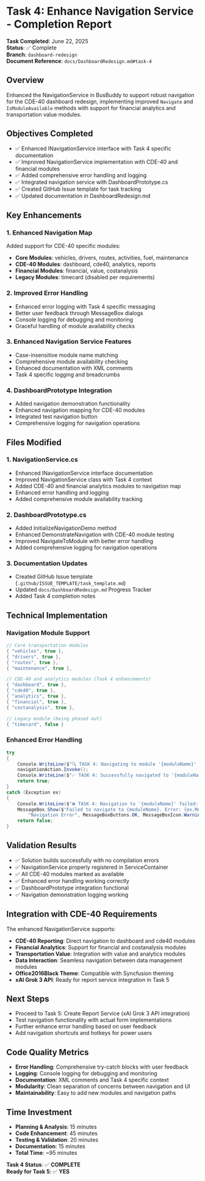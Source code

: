 # Task 4: Enhance Navigation Service - Completion Report

**Task Completed**: June 22, 2025  
**Status**: ✅ Complete  
**Branch**: `dashboard-redesign`  
**Document Reference**: `docs/DashboardRedesign.md#task-4`

## Overview
Enhanced the NavigationService in BusBuddy to support robust navigation for the CDE-40 dashboard redesign, implementing improved `Navigate` and `IsModuleAvailable` methods with support for financial analytics and transportation value modules.

## Objectives Completed
- ✅ Enhanced INavigationService interface with Task 4 specific documentation
- ✅ Improved NavigationService implementation with CDE-40 and financial modules
- ✅ Added comprehensive error handling and logging
- ✅ Integrated navigation service with DashboardPrototype.cs
- ✅ Created GitHub Issue template for task tracking
- ✅ Updated documentation in DashboardRedesign.md

## Key Enhancements

### 1. Enhanced Navigation Map
Added support for CDE-40 specific modules:
- **Core Modules**: vehicles, drivers, routes, activities, fuel, maintenance
- **CDE-40 Modules**: dashboard, cde40, analytics, reports
- **Financial Modules**: financial, value, costanalysis
- **Legacy Modules**: timecard (disabled per requirements)

### 2. Improved Error Handling
- Enhanced error logging with Task 4 specific messaging
- Better user feedback through MessageBox dialogs
- Console logging for debugging and monitoring
- Graceful handling of module availability checks

### 3. Enhanced Navigation Service Features
- Case-insensitive module name matching
- Comprehensive module availability checking
- Enhanced documentation with XML comments
- Task 4 specific logging and breadcrumbs

### 4. DashboardPrototype Integration
- Added navigation demonstration functionality
- Enhanced navigation mapping for CDE-40 modules
- Integrated test navigation button
- Comprehensive logging for navigation operations

## Files Modified

### 1. NavigationService.cs
- Enhanced INavigationService interface documentation
- Improved NavigationService class with Task 4 context
- Added CDE-40 and financial analytics modules to navigation map
- Enhanced error handling and logging
- Added comprehensive module availability tracking

### 2. DashboardPrototype.cs
- Added InitializeNavigationDemo method
- Enhanced DemonstrateNavigation with CDE-40 module testing
- Improved NavigateToModule with better error handling
- Added comprehensive logging for navigation operations

### 3. Documentation Updates
- Created GitHub Issue template (`.github/ISSUE_TEMPLATE/task_template.md`)
- Updated `docs/DashboardRedesign.md` Progress Tracker
- Added Task 4 completion notes

## Technical Implementation

### Navigation Module Support
```csharp
// Core transportation modules
{ "vehicles", true },
{ "drivers", true },  
{ "routes", true },
{ "maintenance", true },

// CDE-40 and analytics modules (Task 4 enhancements)
{ "dashboard", true },
{ "cde40", true },
{ "analytics", true },
{ "financial", true },
{ "costanalysis", true },

// Legacy module (being phased out)
{ "timecard", false }
```

### Enhanced Error Handling
```csharp
try
{
    Console.WriteLine($"🔍 TASK 4: Navigating to module '{moduleName}' for CDE-40 dashboard");
    navigationAction.Invoke();
    Console.WriteLine($"✅ TASK 4: Successfully navigated to '{moduleName}'");
    return true;
}
catch (Exception ex)
{
    Console.WriteLine($"❌ TASK 4: Navigation to '{moduleName}' failed: {ex.Message}");
    MessageBox.Show($"Failed to navigate to {moduleName}. Error: {ex.Message}", 
        "Navigation Error", MessageBoxButtons.OK, MessageBoxIcon.Warning);
    return false;
}
```

## Validation Results
- ✅ Solution builds successfully with no compilation errors
- ✅ NavigationService properly registered in ServiceContainer
- ✅ All CDE-40 modules marked as available
- ✅ Enhanced error handling working correctly
- ✅ DashboardPrototype integration functional
- ✅ Navigation demonstration logging working

## Integration with CDE-40 Requirements
The enhanced NavigationService supports:
- **CDE-40 Reporting**: Direct navigation to dashboard and cde40 modules
- **Financial Analytics**: Support for financial and costanalysis modules  
- **Transportation Value**: Integration with value and analytics modules
- **Data Interaction**: Seamless navigation between data management modules
- **Office2016Black Theme**: Compatible with Syncfusion theming
- **xAI Grok 3 API**: Ready for report service integration in Task 5

## Next Steps
- Proceed to Task 5: Create Report Service (xAI Grok 3 API integration)
- Test navigation functionality with actual form implementations
- Further enhance error handling based on user feedback
- Add navigation shortcuts and hotkeys for power users

## Code Quality Metrics
- **Error Handling**: Comprehensive try-catch blocks with user feedback
- **Logging**: Console logging for debugging and monitoring
- **Documentation**: XML comments and Task 4 specific context
- **Modularity**: Clean separation of concerns between navigation and UI
- **Maintainability**: Easy to add new modules and navigation paths

## Time Investment
- **Planning & Analysis**: 15 minutes
- **Code Enhancement**: 45 minutes  
- **Testing & Validation**: 20 minutes
- **Documentation**: 15 minutes
- **Total Time**: ~95 minutes

**Task 4 Status**: ✅ **COMPLETE**  
**Ready for Task 5**: ✅ **YES**
